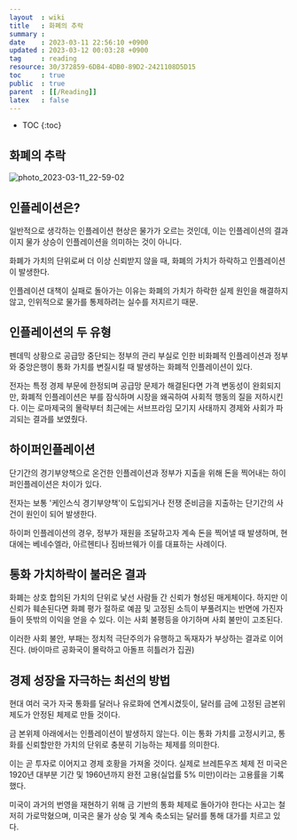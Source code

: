```yaml
---
layout  : wiki
title   : 화폐의 추락 
summary : 
date    : 2023-03-11 22:56:10 +0900
updated : 2023-03-12 00:03:28 +0900
tag     : reading
resource: 30/372859-6DB4-4DB0-89D2-2421108D5D15
toc     : true
public  : true
parent  : [[/Reading]]
latex   : false
---
```

* TOC
{:toc}

## 화폐의 추락

![photo_2023-03-11_22-59-02](https://user-images.githubusercontent.com/85725033/224488906-78c9d97d-0c69-4faf-8d69-15c42ab7615a.jpg)

## 인플레이션은?

일반적으로 생각하는 인플레이션 현상은 물가가 오르는 것인데, 이는 인플레이션의 결과이지 물가 상승이 인플레이션을 의미하는 것이 아니다.

화폐가 가치의 단위로써 더 이상 신뢰받지 않을 때, 화폐의 가치가 하락하고 인플레이션이 발생한다.

인플레이션 대책이 실패로 돌아가는 이유는 화폐의 가치가 하락한 실제 원인을 해결하지않고, 인위적으로 물가를 통제하려는 실수를 저지르기 때문.

## 인플레이션의 두 유형

펜데믹 상황으로 공급망 중단되는 정부의 관리 부실로 인한 비화폐적 인플레이션과 정부와 중앙은행이 통화 가치를 변질시킬 때
발생하는 화폐적 인플레이션이 있다. 

전자는 특정 경제 부문에 한정되며 공급망 문제가 해결된다면 가격 변동성이 완회되지만, 화폐적 인플레이션은 부를 잠식하며
시장을 왜곡하여 사회적 행동의 질을 저하시킨다. 이는 로마제국의 몰락부터 최근에는 서브프라임 모기지 사태까지 경제와 사회가 파괴되는
결과를 보였줬다.

## 하이퍼인플레이션

단기간의 경기부양책으로 온건한 인플레이션과 정부가 지출을 위해 돈을 찍어내는 하이퍼인플레이션은 차이가 있다.

전자는 보통 '케인스식 경기부양책'이 도입되거나 전쟁 준비금을 지출하는 단기간의 사건이 원인이 되어 발생한다.

하이퍼 인플레이션의 경우, 정부가 재원을 조달하고자 계속 돈을 찍어낼 때 발생하며, 현대에는 베네수엘라, 아르헨티나 짐바브웨가 이를 대표하는 사례이다.

## 통화 가치하락이 불러온 결과

화폐는 상호 합의된 가치의 단위로 낯선 사람들 간 신뢰가 형성된 매게체이다. 하지만 이 신뢰가 훼손된다면 화폐 평가 절하로
예끔 및 고정된 소득이 부풀려지는 반면에 가진자 들이 뜻밖의 이익을 얻을 수 있다. 이는 사회 불평등을 야기하며 사회 불만이 고조된다.

이러한 사회 불안, 부패는 정치적 극단주의가 유행하고 독재자가 부상하는 결과로 이어진다. (바이마르 공화국이 몰락하고 아돌프 히틀러가 집권)

## 경제 성장을 자극하는 최선의 방법

현대 여러 국가 자국 통화를 달러나 유로화에 연계시켰듯이, 달러를 금에 고정된 금본위제도가 안정된 체제로 만들 것이다.

금 본위제 아래에서는 인플레이션이 발생하지 않는다. 이는 통화 가치를 고정시키고, 통화를 신뢰할만한 가치의 단위로 충분히
기능하는 체제를 의미한다.

이는 곧 투자로 이어지고 경제 호황을 가져올 것이다. 실제로 브레튼우즈 체제 전 미국은 1920년 대부분 기간 및 1960년까지
완전 고용(실업률 5% 미만)이라는 고용률을 기록했다. 

미국이 과거의 번영을 재현하기 위해 금 기반의 통화 체제로 돌아가야 한다는 사고는 철저히 가로막혔으며, 미국은 
물가 상승 및 계속 축소되는 달러를 통해 대가를 치르고 있다.

